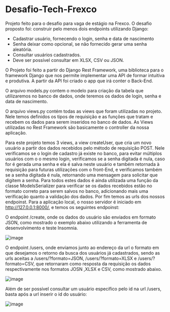 # Desafio-Tech-Frexco
Projeto feito para o desafio para vaga de estágio na Frexco. O desafio proposto foi:
construir pelo menos dois endpoints utilizando Django:
  - Cadastrar usuário, fornecendo o login, senha e data de nascimento
  - Senha deixar como opcional, se não fornecido gerar uma senha aleatória.
  - Consultar usuários cadastrados.
  - Deve ser possível consultar em XLSX, CSV ou JSON.

O Projeto foi feito a partir do Django Rest Framework, uma biblioteca para o framework Django que nos permite implementar uma API de formar intuitiva e produtiva. A partir da API foi criado o app que irá conter o Back-End.

O arquivo models.py contem o modelo para criação da tabela que utilizaremos no banco de dados, onde teremos os dados de login, senha e data de nascimento.

O arquivo views.py contém todas as views que foram utilizadas no projeto. Nele temos definidos os tipos de requisição e as funções que tratam e recebem os dados para serem inseridos no banco de dados. As Views utilizadas no Rest Framework são basicamente o controller da nossa aplicação.

Para este projeto temos 3 views, a view createUser, que cria um novo usuário a partir dos dados recebidos pelo método de requisição POST. Nele verificamos se o login de cadastro já existe no banco, para evitar múltiplos usuários com o o mesmo login, verificamos se a senha digitada é nula, caso for é gerada uma senha e ela é salva neste usuário e também retornada à requisição para futuras utilizações com o front-End, e verificamos também se a senha digitada é nula, retornando uma mensagem para solicitar que digitem a senha. Para todos estes dados é ainda utilizada uma função da classe ModelsSerializer para verificar se os dados recebidos estão no formato correto para serem salvos no banco, adicionando mais uma verificação quanto a validação dos dados.
Por fim temos as urls dos nossos endpoinst.
Para a aplicação local, o nosso servidor é iniciado em http://127.0.0.1:8000/, e temos os seguintes endpoinst:

O endpoint /create, onde os dados do usuário são enviados em formato JSON, como mostrado o exemplo abaixo utilizando a ferramenta de desenvolvimento e teste Insomnia.

![image](https://user-images.githubusercontent.com/99613258/201769854-ffc52fd3-8cf7-49f4-9323-f0f1d28ca5e4.png)

O endpoint /users, onde enviamos junto ao endereço da url o formato em que desejamos o retorno da busca dos usuários já cadastrados, sendo as urls aceitas a /users/?formato=JSON, /users/?formato=XLSX e /users/?formato=CSV, que retornaram como resposta da requisição os dados respectivamente nos formatos JOSN ,XLSX e CSV, como mostrado abaixo.

![image](https://user-images.githubusercontent.com/99613258/201769932-b1ce8dfd-6fe1-4c46-bd30-92a329c0e562.png)

Além de ser possível consultar um usuário específico pelo id na url /users, basta após a url inserir o id do usuário:

![image](https://user-images.githubusercontent.com/99613258/201769958-22b7ab9c-373b-4ee0-ab27-f4bb03642675.png)
